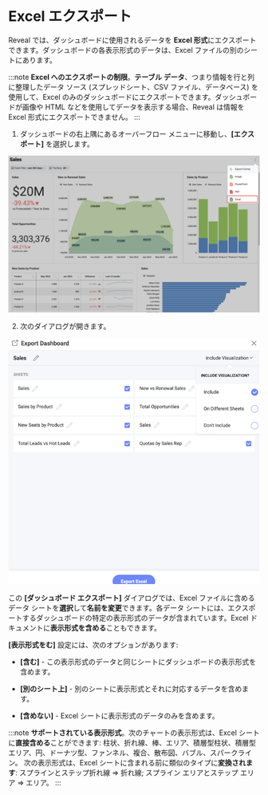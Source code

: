 # Excel エクスポート

Reveal では、ダッシュボードに使用されるデータを **Excel 形式**にエクスポートできます。ダッシュボードの各表示形式のデータは、Excel ファイルの別のシートにあります。

:::note
**Excel へのエクスポートの制限**。**テーブル データ**、つまり情報を行と列に整理したデータ ソース (スプレッドシート、CSV ファイル、データベース) を使用して、Excel のみのダッシュボードにエクスポートできます。ダッシュボードが画像や HTML などを使用してデータを表示する場合、Reveal は情報を Excel 形式にエクスポートできません。
:::
1.  ダッシュボードの右上隅にあるオーバーフロー メニューに移動し、**[エクスポート]** を選択します。

![Export option in the overflow menu](images/export-option-excel.png)

2. 次のダイアログが開きます。

![Settings for Excel spreadsheet in the Export Dashboard menu](images/export-dashboard-as-excel.png)

この **[ダッシュボード エクスポート]** ダイアログでは、Excel ファイルに含めるデータ シートを**選択**して**名前を変更**できます。各データ シートには、エクスポートするダッシュボードの特定の表示形式のデータが含まれています。Excel ドキュメントに**表示形式を含める**こともできます。

**[表示形式をむ]** 設定には、次のオプションがあります:

- **[含む]** - この表示形式のデータと同じシートにダッシュボードの表示形式を含めます。

- **[別のシート上]** - 別のシートに表示形式とそれに対応するデータを含めます。

- **[含めない]** - Excel シートに表示形式のデータのみを含めます。

:::note
**サポートされている表示形式**。次のチャートの表示形式は、Excel シートに**直接含める**ことができます: 柱状、折れ線、棒、エリア、積層型柱状、積層型エリア、円、ドーナツ型、ファンネル、複合、散布図、バブル、スパークライン。
次の表示形式は、Excel シートに含まれる前に類似のタイプに**変換されます**: スプラインとステップ折れ線 ⇒ 折れ線; スプライン エリアとステップ エリア ⇒ エリア。
:::